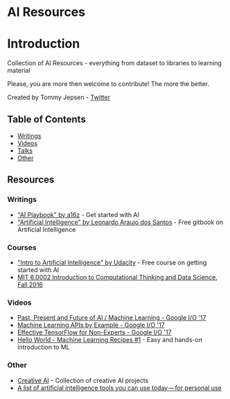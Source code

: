 # AI Resources

# Introduction


Collection of AI Resources - everything from dataset to libraries to learning material

Please, you are more then welcome to contribute! The more the better.

Created by Tommy Jepsen - [Twitter](https://twitter.com/tommy_jepsen)

## Table of Contents

- [Writings](#writings)
- [Videos](#videos)
- [Talks](#talks)
- [Other](#other)


## Resources

### Writings
- ["AI Playbook" by a16z](http://aiplaybook.a16z.com/docs/intro/getting-started) - Get started with AI
- ["Artificial Intelligence" by Leonardo Araujo dos Santos](https://leonardoaraujosantos.gitbooks.io/artificial-inteligence/) - Free gitbook on Artificial Intelligence

### Courses
- ["Intro to Artificial Intelligence" by Udacity](https://classroom.udacity.com/courses/cs271) - Free course on getting started with AI
- [MIT 6.0002 Introduction to Computational Thinking and Data Science, Fall 2016](https://www.youtube.com/watch?v=C1lhuz6pZC0&list=PLUl4u3cNGP619EG1wp0kT-7rDE_Az5TNd)

### Videos
- [Past, Present and Future of AI / Machine Learning - Google I/O '17](https://www.youtube.com/watch?v=0ueamFGdOpA)
- [Machine Learning APIs by Example - Google I/O '17](https://www.youtube.com/watch?v=nS_wSAAokxk)
- [Effective TensorFlow for Non-Experts - Google I/O '17](https://www.youtube.com/watch?v=5DknTFbcGVM)
- [Hello World - Machine Learning Recipes #1](https://www.youtube.com/watch?v=cKxRvEZd3Mw) - Easy and hands-on introduction to ML

### Other
- [Creative AI](http://www.creativeai.net/) - Collection of creative AI projects
- [A list of artificial intelligence tools you can use today — for personal use](https://hackernoon.com/a-list-of-artificial-intelligence-tools-you-can-use-today-for-personal-use-1-3-7f1b60b6c94f)
